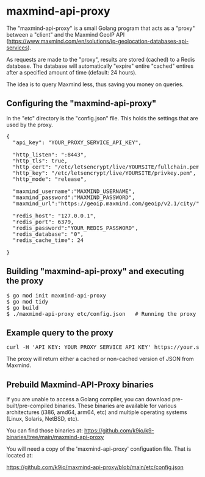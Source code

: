 # maxmind-api-proxy

The "maxmind-api-proxy" is a small Golang program that acts as a "proxy" between a "client" and the Maxmind GeoIP
API (https://www.maxmind.com/en/solutions/ip-geolocation-databases-api-services).

As requests are made to the "proxy", results are stored (cached) to a Redis database.  The database will automatically
"expire" entire "cached" entires after a specified amount of time (default: 24 hours).

The idea is to query Maxmind less,  thus saving you money on queries. 

Configuring the "maxmind-api-proxy"
-----------------------------------

In the "etc" directory is the "config.json" file.  This holds the settings that are used by the proxy.  

<pre>
{
  "api_key": "YOUR_PROXY_SERVICE_API_KEY",

  "http_listen": ":8443",
  "http_tls": true,
  "http_cert": "/etc/letsencrypt/live/YOURSITE/fullchain.pem",
  "http_key": "/etc/letsencrypt/live/YOURSITE/privkey.pem",
  "http_mode": "release",

  "maxmind_username":"MAXMIND_USERNAME",
  "maxmind_password":"MAXMIND_PASSWORD",
  "maxmind_url":"https://geoip.maxmind.com/geoip/v2.1/city/",

  "redis_host": "127.0.0.1",
  "redis_port": 6379,
  "redis_password":"YOUR_REDIS_PASSWORD",
  "redis_database": "0",
  "redis_cache_time": 24

}
</pre>

Building "maxmind-api-proxy" and executing the proxy
----------------------------------------------------

<pre>
$ go mod init maxmind-api-proxy
$ go mod tidy
$ go build
$ ./maxmind-api-proxy etc/config.json   # Running the proxy
</pre>

Example query to the proxy
--------------------------

<pre>
curl -H 'API_KEY: YOUR_PROXY_SERVICE_API_KEY' https://your.site:8444/8.8.8.8
</pre>

The proxy will return either a cached or non-cached version of JSON from Maxmind. 


Prebuild Maxmind-API-Proxy binaries
-----------------------------------

If you are unable to access a Golang compiler, you can download pre-built/pre-compiled binaries. These binaries are available for various architectures (i386, amd64, arm64, etc) and multiple operating systems (Linux, Solaris, NetBSD, etc).

You can find those binaries at: https://github.com/k9io/k9-binaries/tree/main/maxmind-api-proxy

You will need a copy of the 'maxmind-api-proxy' configuation file.  That is located at:

https://github.com/k9io/maxmind-api-proxy/blob/main/etc/config.json

